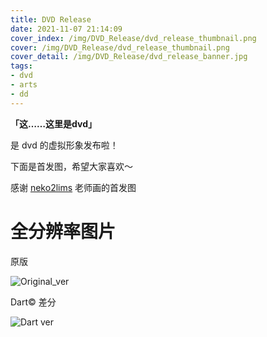 ```yaml
---
title: DVD Release
date: 2021-11-07 21:14:09
cover_index: /img/DVD_Release/dvd_release_thumbnail.png
cover: /img/DVD_Release/dvd_release_thumbnail.png
cover_detail: /img/DVD_Release/dvd_release_banner.jpg
tags: 
- dvd
- arts
- dd
---
```


**「这……这里是dvd」**

是 dvd 的虚拟形象发布啦！

下面是首发图，希望大家喜欢～

感谢 [neko2lims](https://twitter.com/neko2lims) 老师画的首发图

# 全分辨率图片

原版

![Original_ver](/img/DVD_Release/dvd_release.png)

Dart© 差分

![Dart ver](/img/DVD_Release/dvd_release_dart.png)